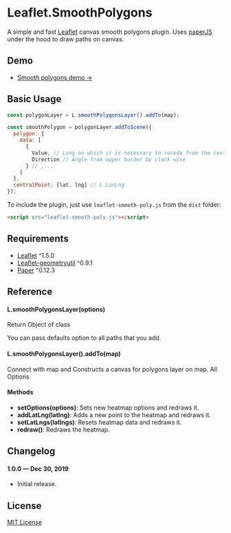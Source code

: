 # Leaflet.SmoothPolygons

A simple and fast [Leaflet](http://leafletjs.com) canvas smooth polygons plugin.
Uses [paperJS](http://paperjs.org/) under the hood to draw paths on canvas.

## Demo

- [Smooth polygons demo &rarr;](http://sanchezweezer.github.io/Leaflet.SmoothPolygons/demo)

## Basic Usage

```js
const polygonLayer = L.smoothPolygonsLayer().addTo(map);

const smoothPolygon = polygonLayer.addToScene({
  polygon: {
    data: [
      {
        Value, // Long on which it is necessary to recede from the center
        Direction // Angle from upper border by clock wise
      } // ,...
    ]
  },
  centralPoint: [lat, lng] // L.LanLng
});
```

To include the plugin, just use `leaflet-smooth-poly.js` from the `dist` folder:

```html
<script src="leaflet-smooth-poly.js"></script>
```

## Requirements

- [Leaflet](https://leafletjs.com/) ^1.5.0
- [Leaflet-geometryutil](http://makinacorpus.github.io/Leaflet.GeometryUtil/) ^0.9.1
- [Paper](http://paperjs.org/) ^0.12.3

## Reference

#### L.smoothPolygonsLayer(options)

Return Object of class

You can pass defaults option to all paths that you add.

#### L.smoothPolygonsLayer().addTo(map)

Connect with map and Constructs a canvas for polygons layer on map. All Options

#### Methods

- **setOptions(options)**: Sets new heatmap options and redraws it.
- **addLatLng(latlng)**: Adds a new point to the heatmap and redraws it.
- **setLatLngs(latlngs)**: Resets heatmap data and redraws it.
- **redraw()**: Redraws the heatmap.

## Changelog

#### 1.0.0 &mdash; Dec 30, 2019

- Initial release.

## License

[MIT License](https://github.com/sanchezweezer/Leaflet.SmoothPolygons/blob/master/LICENSE)
